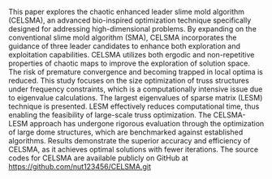 This paper explores the chaotic enhanced leader slime mold algorithm (CELSMA), an advanced bio-inspired optimization technique specifically designed for addressing high-dimensional problems. By expanding on the conventional slime mold algorithm (SMA), CELSMA incorporates the guidance of three leader candidates to enhance both exploration and exploitation capabilities. CELSMA utilizes both ergodic and non-repetitive properties of chaotic maps to improve the exploration of solution space. The risk of premature convergence and becoming trapped in local optima is reduced. This study focuses on the size optimization of truss structures under frequency constraints, which is a computationally intensive issue due to eigenvalue calculations. The largest eigenvalues of sparse matrix (LESM) technique is presented. LESM effectively reduces computational time, thus enabling the feasibility of large-scale truss optimization. The CELSMA-LESM approach has undergone rigorous evaluation through the optimization of large dome structures, which are benchmarked against established algorithms. Results demonstrate the superior accuracy and efficiency of CELSMA, as it achieves optimal solutions with fewer iterations. The source codes for CELSMA are available publicly on GitHub at https://github.com/nut123456/CELSMA.git
